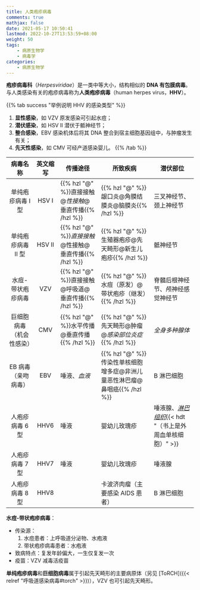 ```yaml
---
title: 人类疱疹病毒
comments: true
mathjax: false
date: 2021-05-17 10:50:41
lastmod: 2022-10-27T13:53:59+08:00
weight: 50
tags:
    - 病原生物学
    - 病毒学
categories:
    - 病原生物学
---
```


**疱疹病毒科**（*Herpesviridae*）是一类中等大小，结构相似的 **DNA 有包膜病毒**。与人类感染有关的疱疹病毒称为**人类疱疹病毒**（human herpes virus，**HHV**）。

<!--more-->

{{% tab success "举例说明 HHV 的感染类型" %}}
1. **显性感染**，如 VZV 原发感染可引起水痘；
2. **潜伏感染**，如 HSV Ⅱ 潜伏于骶神经节；
3. **整合感染**，EBV 感染机体后将其 DNA 整合到宿主细胞基因组中，与肿瘤发生有关；
4. **先天性感染**，如 CMV 可经产道感染婴儿。
{{% /tab %}}

|         病毒名称         | 英文缩写 | 传播途径                    | 所致疾病                                | 潜伏部位                        |
|:------------------------:|:--------:|-----------------------------|-----------------------------------------|---------------------------------|
|     单纯疱疹病毒 Ⅰ 型    |   HSV Ⅰ  | {{% hzl "@" %}}直接接触@*性接触*@垂直传播{{% /hzl %}} | {{% hzl "@" %}}龈口炎@角膜结膜炎@脑膜炎{{% /hzl %}}                | 三叉神经节、颈上神经节           |
|     单纯疱疹病毒 Ⅱ 型    |   HSV Ⅱ  | {{% hzl "@" %}}*直接接触*@性接触@垂直传播{{% /hzl %}} | {{% hzl "@" %}}生殖器疱疹@先天畸形@新生儿疱疹{{% /hzl %}}          | 骶神经节                        |
|     水痘-带状疱疹病毒    |    VZV   | {{% hzl "@" %}}直接接触@呼吸道@垂直传播{{% /hzl %}}    | {{% hzl "@" %}}水痘（原发）@带状疱疹（继发）{{% /hzl %}}           | 脊髓后根神经节、颅神经感觉神经节 |
| 巨细胞病毒（机会性感染） |    CMV   | {{% hzl "@" %}}水平传播@垂直传播{{% /hzl %}}           | {{% hzl "@" %}}先天畸形@肿瘤@*感染部位炎症*{{% /hzl %}}            | *全身多种腺体*                  |
|    EB 病毒（亲吻病毒）   |    EBV   | 唾液、*血液*               | {{% hzl "@" %}}传染性单核细胞增多症@非洲儿童恶性淋巴瘤@鼻咽癌{{% /hzl %}} | B 淋巴细胞                      |
|      人疱疹病毒 6 型     |   HHV6   | 唾液                        | 婴幼儿玫瑰疹                            | 唾液腺、<ins>*淋巴组织*</ins>{{< hdt "（书上是外周血单核细胞）" >}}              |
|      人疱疹病毒 7 型     |   HHV7   | 唾液                        | 婴幼儿玫瑰疹                            | 唾液腺                          |
|      人疱疹病毒 8 型     |   HHV8   |                             | 卡波济肉瘤（主要感染 AIDS 患者）        | B 淋巴细胞                      |

**水痘-带状疱疹病毒**：
- 传染源：
    1. 水痘患者：上呼吸道分泌物、水疱液
    2. 带状疱疹病毒患者：水疱液
- 致病特点：复发年龄偏大，一生仅复发一次
- 疫苗：VZV 减毒活疫苗

**单纯疱疹病毒**和**巨细胞病毒**属于引起先天畸形的主要病原体（另见 [ToRCH]({{< relref "呼吸道感染病毒#torch" >}})），VZV 也可引起先天畸形。
